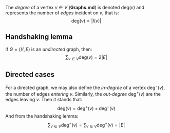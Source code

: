 The *degree* of a vertex $v \in V$ (**Graphs.md**) is denoted $\mathrm{deg}(v)$ and represents the number of *edges* incident on $v$, that is:
$$\mathrm{ deg}(v) = |I(v)|$$
## Handshaking lemma
If $G = (V,E)$ is an *undirected* graph, then:
$$
\sum_{v \in V} \mathrm{ deg}(v) = 2|E|
$$
## Directed cases
For a directed graph, we may also define the *in-degree* of a vertex $\mathrm{deg}^{-}(v)$, the number of edges *entering* $v$. Similarly, the *out-degree* $\mathrm{ deg}^{ +}(v)$ are the edges leaving $v$. Then it stands that:
$$
\mathrm{deg}(v) = \mathrm{ deg}^{+}(v) + \mathrm{ deg}^{-}(v)
$$
And from the handshaking lemma:
$$
\sum_{v\in V} \mathrm{ deg}^{-}(v) = \sum_{v \in V} \mathrm{ deg}^{+}(v) = |E|
$$
